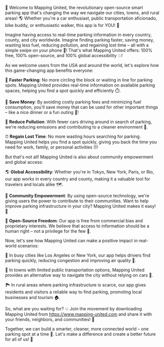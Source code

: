 🚀 Welcome to Mapping United, the revolutionary open-source smart parking app that's changing the way we navigate our cities, towns, and rural areas! 🌎 Whether you're a car enthusiast, public transportation aficionado, bike buddy, or enthusiastic walker, this app is for YOU! 🤝

Imagine having access to real-time parking information in every country, county, and city worldwide. Imagine finding parking faster, saving money, wasting less fuel, reducing pollution, and regaining lost time – all with a simple swipe on your phone 📱! That's what Mapping United offers: 100% free, 100% open-source, and 100% global accessibility 💥!

As we welcome users from the USA and around the world, let's explore how this game-changing app benefits everyone:

💪 **Faster Parking**: No more circling the block or waiting in line for parking spots. Mapping United provides real-time information on available parking spaces, helping you find a spot quickly and efficiently ⏱️.

💸 **Save Money**: By avoiding costly parking fees and minimizing fuel consumption, you'll save money that can be used for other important things – like a nice dinner or a fun outing 🍴!

🌿 **Reduce Pollution**: With fewer cars driving around in search of parking, we're reducing emissions and contributing to a cleaner environment 🌟.

⏰ **Regain Lost Time**: No more wasting hours searching for parking. Mapping United helps you find a spot quickly, giving you back the time you need for work, family, or personal activities ⏰!

But that's not all! Mapping United is also about community empowerment and global access:

🌎 **Global Accessibility**: Whether you're in Tokyo, New York, Paris, or Rio, our app works in every country and county, making it a valuable tool for travelers and locals alike 🗺️.

💪 **Community Empowerment**: By using open-source technology, we're giving users the power to contribute to their communities. Want to help improve parking infrastructure in your city? Mapping United makes it easy! 💪

🌟 **Open-Source Freedom**: Our app is free from commercial bias and proprietary interests. We believe that access to information should be a human right – not a privilege for the few 🌈.

Now, let's see how Mapping United can make a positive impact in real-world scenarios:

🚗 In busy cities like Los Angeles or New York, our app helps drivers find parking quickly, reducing congestion and improving air quality 🌆.

🚌 In towns with limited public transportation options, Mapping United provides an alternative way to navigate the city without relying on cars 👣.

🏞️ In rural areas where parking infrastructure is scarce, our app gives residents and visitors a reliable way to find parking, promoting local businesses and tourism 🏠.

So, what are you waiting for? 💥 Join the movement by downloading Mapping United from https://www.mapping-united.com and share it with your friends, neighbors, and communities! 🤩

Together, we can build a smarter, cleaner, more connected world – one parking spot at a time 🌟. Let's make a difference and create a better future for all of us! 💖